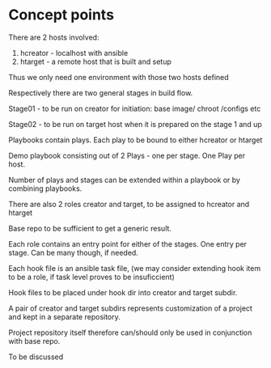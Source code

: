# Concept points

There are 2 hosts involved:
 1. hcreator - localhost with ansible
 2. htarget - a remote host that is built and setup

Thus we only need one environment with those two hosts defined

Respectively there are two general stages in build flow.

Stage01 - to be run on creator for initiation: base image/ chroot /configs etc

Stage02 - to be run on target host when it is prepared on the stage 1 and up

Playbooks contain plays. Each play to be bound to either hcreator or htarget

Demo playbook consisting out of 2 Plays - one per stage. One Play per host.

Number of plays and stages can be extended within a playbook or by combining playbooks.

There are also 2 roles creator and target, to be assigned to hcreator and htarget

Base repo to be sufficient to get a generic result.

Each role contains an entry point for either of the stages. One entry per stage. Can be many though, if needed.

Each hook file is an ansible task file, (we may consider extending hook item to be a role, if task level proves to be insuficcient)

Hook files to be placed under hook dir into creator and target subdir.

A pair of creator and target subdirs represents customization of a project and kept in a separate repository.

Project repository itself therefore can/should only be used in conjunction with base repo. 

To be discussed



